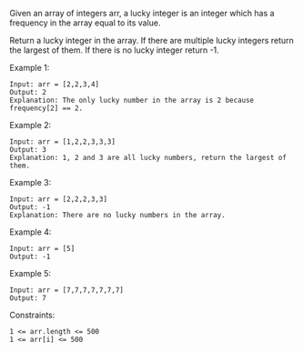 Given an array of integers arr, a lucky integer is an integer which has a frequency in the array equal to its value.

Return a lucky integer in the array. If there are multiple lucky integers return the largest of them. If there is no lucky integer return -1.

Example 1:

    Input: arr = [2,2,3,4]
    Output: 2
    Explanation: The only lucky number in the array is 2 because frequency[2] == 2.

Example 2:

    Input: arr = [1,2,2,3,3,3]
    Output: 3
    Explanation: 1, 2 and 3 are all lucky numbers, return the largest of them.

Example 3:

    Input: arr = [2,2,2,3,3]
    Output: -1
    Explanation: There are no lucky numbers in the array.

Example 4:

    Input: arr = [5]
    Output: -1

Example 5:

    Input: arr = [7,7,7,7,7,7,7]
    Output: 7

Constraints:

    1 <= arr.length <= 500
    1 <= arr[i] <= 500
